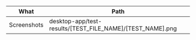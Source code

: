 | What        | Path                                                      |
| ----------- | --------------------------------------------------------- |
| Screenshots | desktop-app/test-results/[TEST_FILE_NAME]/[TEST_NAME].png |
